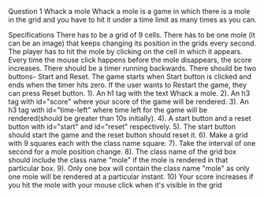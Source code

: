 Question 1
Whack a mole
Whack a mole is a game in which there is a mole in the grid and you have to hit it under a time limit as many times as you can.

Specifications
There has to be a grid of 9 cells. There has to be one mole (it can be an image) that keeps changing its position in the grids every second. The player has to hit the mole by clicking on the cell in which it appears. Every time the mouse click happens before the mole disappears, the score increases. There should be a timer running backwards.
There should be two buttons- Start and Reset. The game starts when Start button is clicked and ends when the timer hits zero. If the user wants to Restart the game, they can press Reset button.
1). An h1 tag with the text Whack a mole.
2). An h3 tag with id="score" where your score of the game will be rendered.
3). An h3 tag with id="time-left" where time left for the game will be rendered(should be greater than 10s initially).
4). A start button and a reset button with id="start" and id="reset" respectively.
5). The start button should start the game and the reset button should reset it.
6). Make a grid with 9 squares each with the class name square.
7). Take the interval of one second for a mole position change.
8). The class name of the grid box should include the class name "mole" if the mole is rendered in that particular box.
9). Only one box will contain the class name "mole" as only one mole will be rendered at a particular instant.
10) Your score increases if you hit the mole with your mouse click when it's visible in the grid
